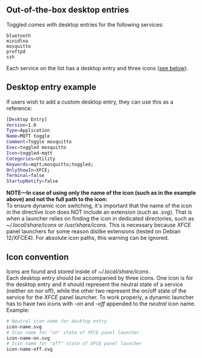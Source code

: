 ## Out-of-the-box desktop entries
Toggled comes with desktop entries for the following services:
```
bluetooth
minidlna
mosquitto
proftpd
ssh
```
Each service on the list has a desktop entry and three icons ([see below](#icon-convention)).

## Desktop entry example
If users wish to add a custom desktop entry, they can use this as a reference:
```bash
[Desktop Entry]
Version=1.0
Type=Application
Name=MQTT toggle
Comment=Toggle mosquitto
Exec=toggled mosquitto
Icon=toggled-mqtt
Categories=Utility
Keywords=mqtt;mosquitto;toggled;
OnlyShowIn=XFCE;
Terminal=false
StartupNotify=false
```
**NOTE—In case of using only the name of the icon (such as in the example above) and not the full path to the icon:**\
To ensure dynamic icon switching, it's important that the name of the icon in the directive *Icon* does NOT include an extension (such as *.svg*). That is when a launcher relies on finding the icon in dedicated directories, such as *~/.local/share/icons* or */usr/share/icons*. This is necessary because *XFCE* panel launchers for some reason dislike extensions (tested on Debian 12/XFCE4). For absolute icon paths, this warning can be ignored.

## Icon convention
Icons are found and stored inside of *~/.local/share/icons*.\
Each desktop entry should be accompanied by three icons. One icon is for the desktop entry and it should represent the neutral state of a service (neither on nor off), while the other two represent the on/off state of the service for the *XFCE* panel launcher. To work properly, a dynamic launcher has to have two icons with *-on* and *-off* appended to the *neutral* icon name.\
Example:
```bash
# Neutral icon name for desktop entry
icon-name.svg
# Icon name for "on" state of XFCE panel launcher
icon-name-on.svg
# Icon name for "off" state of XFCE panel launcher
icon-name-off.svg
```
